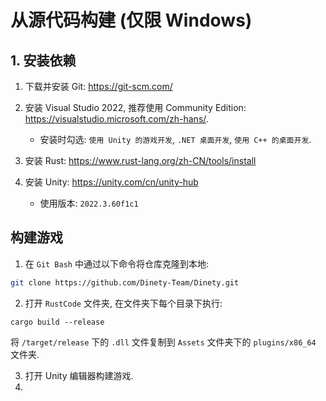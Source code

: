 # 从源代码构建 (仅限 Windows)

## 1. 安装依赖

1. 下载并安装 Git: <https://git-scm.com/>

2. 安装 Visual Studio 2022, 推荐使用 Community Edition: <https://visualstudio.microsoft.com/zh-hans/>. 
    - 安装时勾选: `使用 Unity 的游戏开发`, `.NET 桌面开发`, `使用 C++ 的桌面开发`.

3. 安装 Rust: <https://www.rust-lang.org/zh-CN/tools/install>

4. 安装 Unity: <https://unity.com/cn/unity-hub>
    - 使用版本: `2022.3.60f1c1`

## 构建游戏

1. 在 `Git Bash` 中通过以下命令将仓库克隆到本地:
```bash
git clone https://github.com/Dinety-Team/Dinety.git
```
2. 打开 `RustCode` 文件夹, 在文件夹下每个目录下执行: 
```pwsh
cargo build --release
```
将 `/target/release` 下的 `.dll` 文件复制到 `Assets` 文件夹下的 `plugins/x86_64` 文件夹.

3. 打开 Unity 编辑器构建游戏.
3. 


